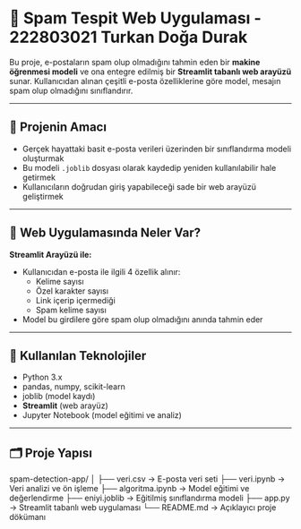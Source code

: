 # 📧 Spam Tespit Web Uygulaması - 222803021 Turkan Doğa Durak

Bu proje, e-postaların spam olup olmadığını tahmin eden bir **makine öğrenmesi modeli** ve ona entegre edilmiş bir **Streamlit tabanlı web arayüzü** sunar. Kullanıcıdan alınan çeşitli e-posta özelliklerine göre model, mesajın spam olup olmadığını sınıflandırır.

---

## 🎯 Projenin Amacı

- Gerçek hayattaki basit e-posta verileri üzerinden bir sınıflandırma modeli oluşturmak
- Bu modeli `.joblib` dosyası olarak kaydedip yeniden kullanılabilir hale getirmek
- Kullanıcıların doğrudan giriş yapabileceği sade bir web arayüzü geliştirmek

---

## 🚀 Web Uygulamasında Neler Var?

**Streamlit Arayüzü ile:**
- Kullanıcıdan e-posta ile ilgili 4 özellik alınır:
  - Kelime sayısı
  - Özel karakter sayısı
  - Link içerip içermediği
  - Spam kelime sayısı
- Model bu girdilere göre spam olup olmadığını anında tahmin eder

---

## 🧠 Kullanılan Teknolojiler

- Python 3.x
- pandas, numpy, scikit-learn
- joblib (model kaydı)
- **Streamlit** (web arayüz)
- Jupyter Notebook (model eğitimi ve analiz)

---
## 🗂️ Proje Yapısı

spam-detection-app/
│
├── veri.csv → E-posta veri seti
├── veri.ipynb → Veri analizi ve ön işleme
├── algoritma.ipynb → Model eğitimi ve değerlendirme
├── eniyi.joblib → Eğitilmiş sınıflandırma modeli
├── app.py → Streamlit tabanlı web uygulaması
└── README.md → Açıklayıcı proje dökümanı


